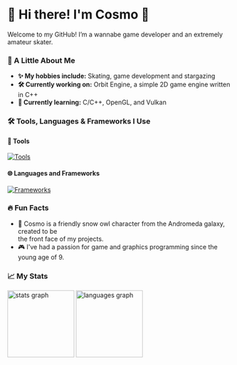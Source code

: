 # 👋 Hi there! I'm Cosmo 🦉

Welcome to my GitHub! I’m a wannabe game developer and an extremely amateur skater.

### 🌌 A Little About Me
- **✨ My hobbies include:** Skating, game development and stargazing
- **🛠️ Currently working on:** Orbit Engine, a simple 2D game engine written in C++
- **🌱 Currently learning:** C/C++, OpenGL, and Vulkan

### 🛠️ Tools, Languages & Frameworks I Use
#### 🔨 Tools
[![Tools](https://skillicons.dev/icons?i=vscode,neovim,idea,figma,git,github,cmake)](https://skillicons.dev)
#### 🌐 Languages and Frameworks
[![Frameworks](https://skillicons.dev/icons?i=c,cpp,java,kotlin,lua,python,rust,html,css,tailwindcss,javascript,typescript)](https://skillicons.dev)

### 🔥 Fun Facts
- 🦉 Cosmo is a friendly snow owl character from the Andromeda galaxy, created to be<br>the front face of my projects.
- 🎮 I've had a passion for game and graphics programming since the young age of 9.

### 📈 My Stats
<div align="left">
  <img src="https://github-readme-stats.vercel.app/api?username=CosmoHoots&hide_title=true&hide_rank=true&show_icons=true&include_all_commits=true&count_private=false&disable_animations=true&theme=rose_pine&locale=en&hide_border=true&order=1" height="150" alt="stats graph"  />
  <img src="https://github-readme-stats.vercel.app/api/top-langs?username=CosmoHoots&locale=en&hide_title=false&layout=compact&card_width=320&langs_count=5&theme=rose_pine&hide_border=true&order=2" height="150" alt="languages graph"  />
</div>
